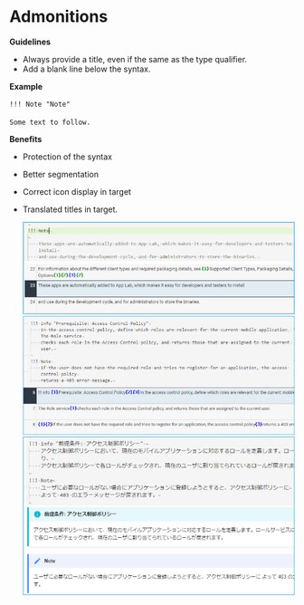 # Admonitions

**Guidelines**

* Always provide a title, even if the same as the type qualifier.
* Add a blank line below the syntax.

**Example**
```
!!! Note "Note"

Some text to follow.
```
**Benefits**

* Protection of the syntax
* Better segmentation
* Correct icon display in target
* Translated titles in target.

    ![linebreak](images/admonitions_linebreak.jpg)
    ![linebreak](images/admonitions_linebreak_02.jpg)
    ![note](images/admonitions_01_title.jpg)


